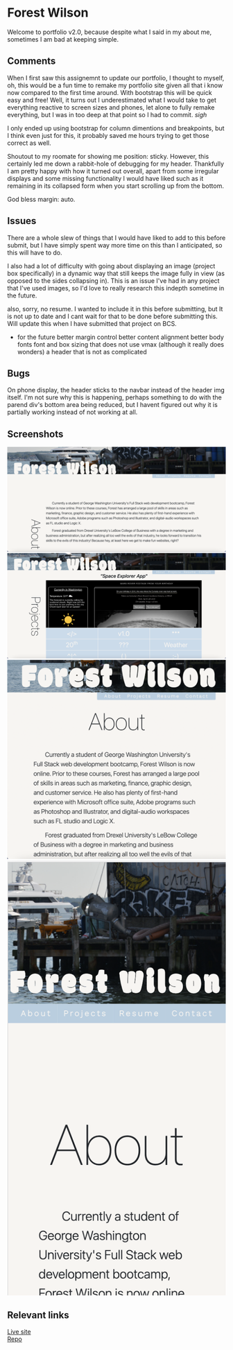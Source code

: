 # Forest Wilson

Welcome to portfolio v2.0, because despite what I said in my about me, sometimes I am bad at keeping simple.

## Comments

When I first saw this assignemnt to update our portfolio, I thought to myself, oh, this would be a fun time to remake my portfolio site given all that i know now compared to the first time around. With bootstrap this will be quick easy and free! Well, it turns out I underestimated what I would take to get everything reactive to screen sizes and phones, let alone to fully remake everything, but I was in too deep at that point so I had to commit. *sigh*

I only ended up using bootstrap for column dimentions and breakpoints, but I think even just for this, it probably saved me hours trying to get those correct as well. 

Shoutout to my roomate for showing me position: sticky. However, this certainly led me down a rabbit-hole of debugging for my header. Thankfully I am pretty happy with how it turned out overall, apart from some irregular displays and some missing functionality I would have liked such as it remaining in its collapsed form when you start scrolling up from the bottom.

God bless margin: auto.

## Issues

There are a whole slew of things that I would have liked to add to this before submit, but I have simply spent way more time on this than I anticipated, so this will have to do.

I also had a lot of difficulty with going about displaying an image (project box specifically) in a dynamic way that still keeps the image fully in view (as opposed to the sides collapsing in). This is an issue I've had in any project that I've used images, so I'd love to really research this indepth sometime in the future.

also, sorry, no resume. I wanted to include it in this before submitting, but It is not up to date and I cant wait for that to be done before submitting this. Will update this when I have submitted that project on BCS.

* for the future
  better margin control
  better content alignment
  better body fonts
  font and box sizing that does not use vmax (although it really does wonders)
  a header that is not as complicated

## Bugs

On phone display, the header sticks to the navbar instead of the header img itself. I'm not sure why this is happening, perhaps something to do with the parend div's bottom area being reduced, but I havent figured out why it is partially working instead of not working at all.

## Screenshots
![Desktop page top ](./assets/images/desktop-top.png)
![Desktop project grid](./assets/images/desktop-grid.png)
![Small screen page top](./assets/images/small-screen.png)
![phone screen page top](./assets/images/phone-screen.png)

## Relevant links
[Live site](https://forestw70.github.io/Portfolio2.0/)
<br>
[Repo](https://github.com/ForestW70/Portfolio2.0)






